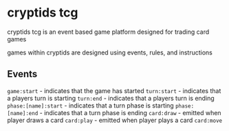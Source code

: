 # cryptids tcg

cryptids tcg is an event based game platform designed for trading card games

games within cryptids are designed using events, rules, and instructions

## Events

`game:start` - indicates that the game has started
`turn:start` - indicates that a players turn is starting
`turn:end` - indicates that a players turn is ending
`phase:[name]:start` - indicates that a turn phase is starting
`phase:[name]:end` - indicates that a turn phase is ending
`card:draw` - emitted when player draws a card
`card:play` - emitted when player plays a card
`card:move`
